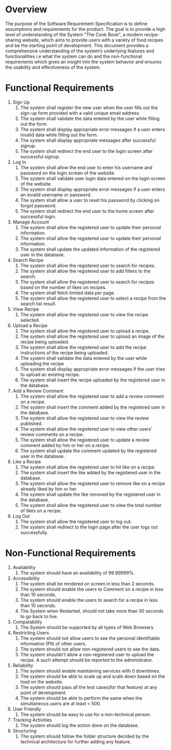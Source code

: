 # Overview

The purpose of the Software Requirement Specification is to define assumptions and requirements for the product. The goal is to provide a high level of understanding of the System "The Cook Book", a modern recipe-sharing website, which aims to provide users with a variety of food recipes and be the starting point of development. This document provides a comprehensive understanding of the system’s underlying features and functionalities i.e what the system can do and the non-functional requirements which gives an insight into the system behavior and ensures the usability and effectiveness of the system. 

# Functional Requirements
<ol type="1">
    <li> Sign Up
        <ol type="1">
            <li>The system shall register the new user when the user fills out the sign-up form provided with a valid unique
                email address.</li>
            <li>The system shall validate the data entered by the user while filling out the form.</li>
            <li>The system shall display appropriate error messages if a user enters invalid data while filling out the form.</li>
            <li>The system shall display appropriate messages after successful signup.</li>
            <li>The system shall redirect the end user to the login screen after successful signup.</li>
        </ol>
    </li>
    <li> Log In
        <ol type="1">
            <li>The system shall allow the end user to enter his username and password on the login screen of the website.</li>
            <li>The system shall validate user login data entered on the login screen of the website.</li>
            <li>The system shall display appropriate error messages if a user enters an invalid username or password.</li>
            <li>The system shall allow a user to reset his password by clicking on forgot password.</li>
            <li>The system shall redirect the end user to the home screen after successful login.</li>
        </ol>
    </li>
    <li> Manage Account
        <ol type="1">
            <li>The system shall allow the registered user to update their personal information.</li>
            <li>The system shall allow the registered user to update their personal information.</li>
            <li>The system shall update the updated information of the registered user in the database.</li>
        </ol>
    </li>
    <li> Search Recipe
        <ol type="1">
            <li>The system shall allow the registered user to search for recipes.</li>
            <li>The system shall allow the registered user to add filters to the search.</li>
            <li>The system shall allow the registered user to search for recipes based on the number of likes on recipes.</li>
            <li>The system shall fetch limited data per page.</li>
            <li>The system shall allow the registered user to select a recipe from the search list result.</li>
        </ol>
    </li>
    <li> View Recipe
        <ol type="1">
            <li>The system shall allow the registered user to view the recipe selected.</li>
        </ol>
    </li>
    <li> Upload a Recipe
        <ol type="1">
            <li>The system shall allow the registered user to upload a recipe.</li>
            <li>The system shall allow the registered user to upload an image of the recipe being uploaded.</li>
            <li>The system shall allow the registered user to add the recipe instructions of the recipe being uploaded.</li>
            <li>The system shall validate the data entered by the user while uploading the recipe</li>
            <li>The system shall display appropriate error messages if the user tries to upload an existing recipe.</li>
            <li>The system shall insert the recipe uploaded by the registered user in the database.</li>
        </ol>
    </li>
    <li> Add a Review Comment
        <ol type="1">
            <li>The system shall allow the registered user to add a review comment on a recipe.</li>
            <li>The system shall insert the comment added by the registered user in the database.</li>
            <li>The system shall allow the registered user to view the review published.</li>
            <li>The system shall allow the registered user to view other users' review comments on a recipe.</li>
            <li>The system shall allow the registered user to update a review comment added by him or her on a recipe.</li>
            <li>The system shall update the comment updated by the registered user in the database.</li>
        </ol>
    </li>
    <li> Like a Recipe
        <ol type="1">
            <li>The system shall allow the registered user to hit like on a recipe.</li>
            <li>The system shall insert the like added by the registered user in the database.</li>
            <li>The system shall allow the registered user to remove like on a recipe already liked by him or her.</li>
            <li>The system shall update the like removed by the registered user in the database.</li>
            <li>The system shall allow the registered user to view the total number of likes on a recipe.</li>
        </ol>
    </li>
    <li> Log Out
        <ol type="1">
            <li>The system shall allow the registered user to log out.</li>
            <li>The system shall redirect to the login page after the user logs out successfully.</li>
        </ol>
    </li>
</ol>

# Non-Functional Requirements
<ol type="2">
    <li> Availability
        <ol type="1">
            <li> The system should have an availability of 99.99999%.</li>
        </ol>
    </li>
    <li> Accessibility
        <ol type="1">
            <li>The system shall be rendered on screen in less than 2 seconds.</li>
            <li>The system should enable the users to Comment on a recipe in less than 10 seconds.</li>
            <li>The system should enable the users to search for a recipe in less than 10 seconds.</li>
            <li>The System when Restarted, should not take more than 30 seconds to go back to live.</li>
        </ol>
    </li>
     <li> Compatability
        <ol type="1">
            <li>The System should be supported by all types of Web Browsers.</li>
        </ol>
    </li>
    <li> Restricting Users
        <ol type="1">
            <li>The system should not allow users to see the personal identifiable information (PII) of other users.</li>
            <li>The system should not allow non-registered users to see the data.</li>
            <li>The system shouldn’t allow a  non-registered user to upload the recipe. A such attempt should be reported to the administrator.</li>
        </ol>
    </li>
    <li> Reliability
        <ol type="1">
            <li>The system should enable maintaining services with 0 downtimes.</li>
            <li>The system should be able to scale up and scale down based on the load on the website.</li>
            <li>The system should pass all the test cases(for that feature) at any point of development.</li>
            <li>The system should be able to perform the same when the simultaneous users are at least < 500.</li>
        </ol>
    </li>
    <li> User Friendly
        <ol type="1">
            <li>The system should be easy to use for a non-technical person.</li>
        </ol>
    </li>
    <li> Tracking Activities
        <ol type="1">
            <li>The system should log the action done on the database.</li>
        </ol>
    </li>
    <li> Structuring
        <ol type="1">
            <li>The system should follow the folder structure decided by the technical architecture for further adding any feature.</li>
        </ol>
    </li>
</ol>
